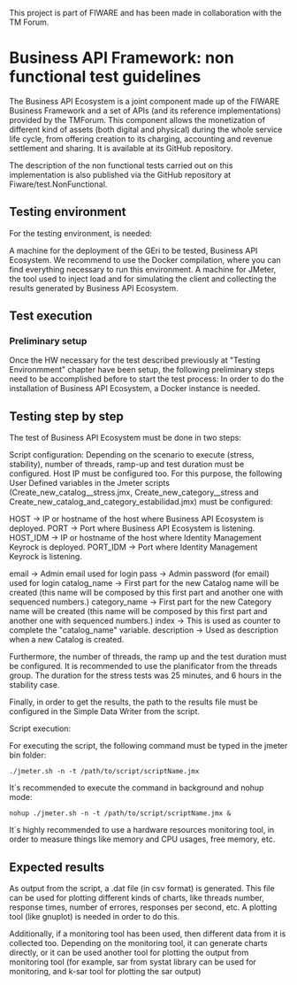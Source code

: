 This project is part of FIWARE and has been made in collaboration with the TM Forum.

# Business API Framework: non functional test guidelines #

The Business API Ecosystem is a joint component made up of the FIWARE Business Framework and a set of APIs (and its reference implementations) provided by the TMForum. This component allows the monetization of different kind of assets (both digital and physical) during the whole service life cycle, from offering creation to its charging, accounting and revenue settlement and sharing. It is available at its GitHub repository.

The description of the non functional tests carried out on this implementation is also published via the GitHub repository at Fiware/test.NonFunctional.


## Testing environment ##

For the testing environment, is needed:

A machine for the deployment of the GEri to be tested, Business API Ecosystem. We recommend to use the Docker compilation, where you can find everything necessary to run this environment.
A machine for JMeter, the tool used to inject load and for simulating the client and collecting the results generated by Business API Ecosystem.

## Test execution ##

### Preliminary setup ###

Once the HW necessary for the test described previously at "Testing Environmment" chapter have been setup, the following preliminary steps need to be accomplished before to start the test process: In order to do the installation of Business API Ecosystem, a Docker instance is needed.

## Testing step by step ##

The test of Business API Ecosystem must be done in two steps:

Script configuration:
Depending on the scenario to execute (stress, stability), number of threads, ramp-up and test duration must be configured. Host IP must be configured too. For this purpose, the following User Defined variables in the Jmeter scripts (Create_new_catalog__stress.jmx, Create_new_category__stress and Create_new_catalog_and_category_estabilidad.jmx) must be configured:

HOST -> IP or hostname of the host where Business API Ecosystem is deployed.
PORT -> Port where Business API Ecosystem is listening.
HOST_IDM -> IP or hostname of the host where Identity Management Keyrock is deployed.
PORT_IDM -> Port where Identity Management Keyrock is listening.

email -> Admin email used for login
pass -> Admin password (for email) used for login
catalog_name -> First part for the new Catalog name will be created (this name will be composed by this first part and another one with sequenced numbers.)
category_name -> First part for the new Category name will be created (this name will be composed by this first part and another one with sequenced numbers.)
index -> This is used as counter to complete the "catalog_name" variable.
description -> Used as description when a new Catalog is created.


Furthermore, the number of threads, the ramp up and the test duration must be configured. It is recommended to use the planificator from the threads group. The duration for the stress tests was 25 minutes, and 6 hours in the stability case.

Finally, in order to get the results, the path to the results file must be configured in the Simple Data Writer from the script.

Script execution:

For executing the script, the following command must be typed in the jmeter bin folder:

`./jmeter.sh -n -t /path/to/script/scriptName.jmx`

It´s recommended to execute the command in background and nohup mode:

`nohup ./jmeter.sh -n -t /path/to/script/scriptName.jmx &`

It´s highly recommended to use a hardware resources monitoring tool, in order to measure things like memory and CPU usages, free memory, etc.

## Expected results ##

As output from the script, a .dat file (in csv format) is generated. This file can be used for plotting different kinds of charts, like threads number, response times, number of errores, responses per second, etc. A plotting tool (like gnuplot) is needed in order to do this.

Additionally, if a monitoring tool has been used, then different data from it is collected too. Depending on the monitoring tool, it can generate charts directly, or it can be used another tool for plotting the output from monitoring tool (for example, sar from systat library can be used for monitoring, and k-sar tool for plotting the sar output)
